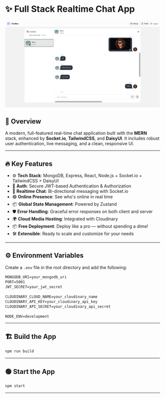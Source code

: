 # ✨ Full Stack Realtime Chat App

![App Screenshot](/frontend/public/screenshot-for-readme.png)

## 🚀 Overview

A modern, full-featured real-time chat application built with the **MERN** stack, enhanced by **Socket.io**, **TailwindCSS**, and **DaisyUI**. It includes robust user authentication, live messaging, and a clean, responsive UI.

---

## 🔥 Key Features

* ⚙️ **Tech Stack**: MongoDB, Express, React, Node.js + Socket.io + TailwindCSS + DaisyUI
* 🔐 **Auth**: Secure JWT-based Authentication & Authorization
* 💬 **Realtime Chat**: Bi-directional messaging with Socket.io
* 🟢 **Online Presence**: See who's online in real time
* 📦 **Global State Management**: Powered by Zustand
* 🛡 **Error Handling**: Graceful error responses on both client and server
* 🌍 **Cloud Media Hosting**: Integrated with Cloudinary
* 📦 **Free Deployment**: Deploy like a pro — without spending a dime!
* 🛠 **Extensible**: Ready to scale and customize for your needs

---

## ⚙️ Environment Variables

Create a `.env` file in the root directory and add the following:

```env
MONGODB_URI=your_mongodb_uri
PORT=5001
JWT_SECRET=your_jwt_secret

CLOUDINARY_CLOUD_NAME=your_cloudinary_name
CLOUDINARY_API_KEY=your_cloudinary_api_key
CLOUDINARY_API_SECRET=your_cloudinary_api_secret

NODE_ENV=development
```

---

## 🏗 Build the App

```bash
npm run build
```

---

## 🟢 Start the App

```bash
npm start
```

---
